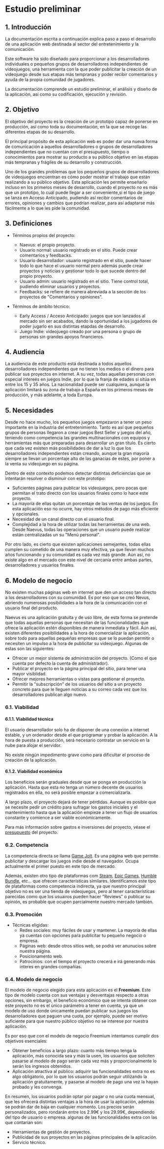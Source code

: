 # Estudio preliminar

## 1. Introducción

La documentación escrita a continuación explica paso a paso el desarrollo de una aplicación web destinada al sector del entretenimiento y la comunicación.

Este software ha sido diseñado para proporcionar a los desarrolladores individuales o pequeños grupos de desarrolladores independientes de videojuegos, una herramienta con la
que poder publicitar la creación de un videojuego desde sus etapas más tempranas y poder recibir comentarios y ayuda de la propia comunidad de jugadores.

La documentación comprende un estudio preliminar, el análisis y diseño de la aplicación, así como su codificación, ejecución y revisión.


## 2. Objetivo

El objetivo del proyecto es la creación de un prototipo capaz de ponerse en producción, así como toda su documentación, en la que se recoge las diferentes etapas
de su desarrollo.

El principal propósito de esta aplicación web es poder dar una nueva forma de comunicación a aquellos desarrolladores o grupos de desarrolladores independientes 
que no cuentan con el presupuesto, tiempo o conocimientos para mostrar su producto a su público objetivo en las etapas más tempranas y frágiles de su desarrollo y 
construcción.

Uno de los grandes problemas que los pequeños grupos de desarrolladores de videojuegos encuentran es cómo poder mostrar el trabajo que están realizando a su público objetivo.
Esta aplicación les permite enseñarlo incluso en los primeros meses de desarrollo, cuando el proyecto no es más que un prototipo, lo cuál puede llegar a ser conveniente,si el 
tipo de juego se lanza en Acceso Anticipado, pudiendo así recibir comentarios de errores, opiniones y cambios que podrían realizar, para así adaptarse más fácilmente a lo
que les pide la comunidad.

## 3. Definiciones 

- Términos propios del proyecto:
    + Naevus: el propio proyecto.
    + Usuario normal: usuario registrado en el sitio. Puede crear comentarios y feedbacks.
    + Usuario desarrollador: usuario registrado en el sitio, puede hacer todo lo que hace el usuario normal pero además puede crear proyectos y noticias y gestionar todo lo que sucede dentro del propio proyecto.
    + Usuario admin: usuario registrado en el sitio. Tiene control total, pudiendo eliminar usuarios y proyectos.
    + Feedbacks: se refiere de manera abreviada a la sección de los proyectos de "Comentarios y opiniones".

- Términos de ámbito técnico:
    + Early Access / Acceso Anticipado: juegos que son lanzados al mercado sin ser acabados, dando la oportunidad a los jugadores de poder jugarlo en sus distintas etapdas de desarrollo.
    + Juego Indie: videojuego creado por una persona o grupo de personas sin grandes apoyos financieros.

## 4. Audiencia
 
La audiencia de este producto está destinada a todos aquellos desarrolladores independientes que no tienen los medios o el dinero para publicar sus proyectos en internet.
A su vez, todas aquellas personas con especial intereés en juegos Indie, por lo que la franja de edades si sitúa en entre los 15 y 35 años. La nacionalidad puede ser 
cualquiera, aunque la aplicación limitará su zona de trabajo a España en los primeros meses de producción, y más adelante, a toda Europa.


## 5. Necesidades

Desde no hace mucho, los pequeños juegos empezaron a tener un peso importante en la industria del entretenimiento. Tanto es así que pequeños grupos de personas llegaron a 
crear juegos Best Seller y juegos del año, teniendo como competencia las grandes multinacionales con equipos y herramientas más que preparadas para desarrollar un gran título.
Es cierto que cada vez existen más posibilidades de dar a luz lo que los desarrolladores independientes están creando, aunque la gran mayoría siempre se llevan un porcentaje 
alto de las ganacias de estes, por poner a la venta su videojuego en su página.

Dentro de este contexto podemos detectar distintas deficiencias que se intentarán resolver o disminuir con este prototipo:
- Suficientes páginas para publicar los videojuegos, pero pocas que permitan el trato directo con los usuarios finales como lo hace este proyecto.
- La mayoría de ellas quitan un porcentaje de las ventas de los juegos. En esta aplicación eso no ocurre, hay otros métodos de pago más eficiente y opcionales.
- Necesidad de un canal directo con el usuario final.
- Complejidad a la hora de utilizar todas las herramientas de una web. Desde Naevus, todas las operaciones que un usuario puede realizar están centralizadas un su "Menú personal".

Por otro lado, es cierto que existen aplicaciones semejantes, todas ellas cumplen su cometido de una manera muy efectiva, ya que llevan muchos años funcionando y su comunidad es cada vez más grande. Aún así, no existe algo en el mercado con este nivel de cercanía entre ambas partes, desarrolladores y usuarios finales.

## 6. Modelo de negocio 
No existen muchas páginas web en internet que den un acceso tan directo a los desarrolladores con su comunidad. Es por eso que se creó Nevus, abriendo  numerosas posibilidades
a la hora de la comunicación con el usuario final del producto.

Naevus es una aplicación gratuita y de uso libre, de esta forma se pretende que todas aquellas personas que necesitan de las funcionalidades que ofrece la aplicación estén disponibles de manera inmediata y fácil. Aún así, existen diferentes posibilidades a la hora de comercializar la aplicación, sobre todo para aquellas pequeñas empresas que se lo puedan permitir o necesiten un impulso a la hora de publicitar su videojuego. Algunas de estas son las siguientes:
- Ofrecer un mejor sistema de administración del proyecto. (Como el que cuenta por defecto la cuenta de administrador).
- Publicar el proyecto en la página principal del sitio, para tener una mayor visiblidad.
- Ofrecer mejores herramientas o vistas para gestionar el proyecto.
- Permitir la "subscripción" de los usuarios del sitio a un proyecto concreto para que le lleguen noticias a su correo cada vez que los desarrolladores publican algo nuevo.

### 6.1. Viabilidad

#### 6.1.1. Viabilidad técnica
El usuario desarrollador solo ha de disponer de una conexión a internet estable, y un ordenador desde el que programar y probar la aplicación. A la hora de puesta a producción, será
necesario contratar un servicio en la nube para alojar el servidor.

No existe ningún impedimento grave como para dificultar el proceso de creación de la aplicación.

#### 6.1.2. Viabilidad económica

Los beneficios serán graduales desde que se ponga en producción la aplicación. Hasta que esta no tenga un número decente de usuarios registrados en ella, no será posible empezar a comercializarla.
  
A largo plazo, el proyecto dejará de tener pérdidas. Aunque es posible que se necesite pedir un crédito para sufragar los gastos iniciales y el mantenimiento hasta que la aplicación empieze a tener un flujo de usuarios constante y comience a ser viable económicamente.

Para más información sobre gastos e inversiones del proyecto, véase el [presupuesto](doc/templates/a3_presupuesto.md) del proyecto.

### 6.2. Competencia

La competencia directa se llama [Game Jolt](https://gamejolt.com/). Es una página web que permite publicitar y descargar los juegos indie desde el navegador. Ocupa actualmente el primer puesto en este tipo de mercado.

Además, existen otro tipo de plataformas com [Steam](https://store.steampowered.com/), [Epic Games](https://www.epicgames.com/store/en-US/), [Humble Bundle](https://www.humblebundle.com/), etc... que ofrecen características similares. Identificamos este tipo de plataformas como competencia indirecta, ya que nuestro principal objetivo no es ser una tienda de videojuegos, pero al tener características parecidas como que los usuairos pueden hacer "Reviews" o publicar su opinión, es probable que ocupen parcialmente nuestro mercado también.

### 6.3. Promoción
- Técnicas eligidas:
	+ Redes sociales: muy fáciles de usar y mantener. La mayoría de ellas ya cuentas con opciones para publicitar tu pequeño negocio o empresa.
	+ Páginas web: desde otros sitios web, se podrá ver anunucios sobre nuestra página.
	+ Posicionamento web.
	+ Patrocinios: con el tiempo el proyecto crecerá e irá generando más interes en grandes compañías.
    
### 6.4. Modelo de negocio

El modelo de negocio elegido para esta aplicación es el **Freemium**. Este tipo de modelo cuenta con sus ventajas y desventajas respecto a otras opciones, sin embargo, el beneficio económico que se intenta obtener con este proyecto no es el único parámetro a tener en cuenta, ya que un modelo de uso donde únicamente puedan publicar sus juegos los desarrolladores que paguen una cuota, por ejemplo, puede ser motivo suficiente para que nuestro público objetivo no se interese por nuestra aplicación.

Es por eso que con el modelo de negocio Freemium intentamos cumplir dos objetivos esenciales:
- Obtener beneficios a largo plazo: cuanto más tiempo tenga la aplicación, más conocida sea y más la usen, los usuarios que soliciten pasarse al modelo de pago serán cada vez más y proporcionalmente lo serán los ingresos obtenidos.
- Aplicación atractiva al público: adquirir las funcionalidades extra no es algo obligatorio, por lo que los usuarios podrán seguir utilizando la aplicación gratuitamente, y pasarse al modelo de pago una vez la hayan probado y les convenga.

En resumen, los usuarios podrán optar por pagar o no una cuota mensual, que les ofrecerá distintas ventajas a la hora de usar la aplicación, además se podrán dar de baja en cualquier momento. Los precios serán personalizados, pero rondarán entre los 2.99€ y los 29.99€, dependiendo del tipo de usuario o empresa. algunas de las funcionalidades extra con las que contarían son:
- Herramientas de gestión de proyectos.
- Publicidad de sus proyectos en las páginas principales de la aplicación.
- Servicio técnico.